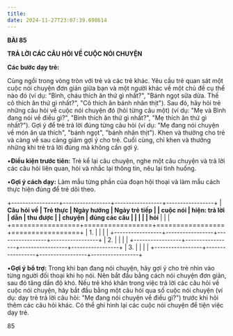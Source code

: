```yaml
---
title: 
date: 2024-11-27T23:07:39.698614
---
```

**BÀI 85**

**TRẢ LỜI CÁC CÂU HỎI VỀ CUỘC NÓI CHUYỆN**

**Các bước dạy trẻ:**

Cùng ngồi trong vòng tròn với trẻ và các trẻ khác. Yêu cầu trẻ quan
sát một cuộc nói chuyện đơn giản giữa bạn và một người khác về một chủ
đề cụ thể nào đó (ví dụ: "Bình, cháu thích ăn thứ gì nhất?", "Bánh
ngọt sữa dừa. Thế cô thích ăn thứ gì nhất?", "Cô thích ăn bánh nhân
thịt"). Sau đó, hãy hỏi trẻ những câu hỏi về cuộc nói chuyện đó (hỏi
từng câu một) (ví dụ: "Mẹ và Bình đang nói về điều gì?", "Bình thích
ăn thứ gì nhất?", "Mẹ thích ăn thứ gì nhất?"). Gợi ý để trẻ trả lời
đúng từng câu hỏi (ví dụ: "Mẹ đang nói chuyện về món ăn ưa thích",
"bánh ngọt", "bánh nhân thịt"). Khen và thưởng cho trẻ và càng về sau
càng giảm gợi ý cho trẻ. Cuối cùng, chỉ khen và thưởng những khi trẻ
trả lời đúng mà không cần gợi ý.

•**Điều kiện trước tiên:** Trẻ kể lại câu chuyện, nghe một câu chuyện
và trả lời các câu hỏi liên quan, hỏi và nhắc lại thông tin, nêu lại
tình huống.

•**Gợi ý cách dạy:** Làm mẫu từng phần của đoạn hội thoại và làm mẫu
cách thực hiện đúng để trẻ dõi theo.

+-----------------+-----------------+-----------------+-----------------+
| **Câu hỏi về  | **Trẻ thực    | **Ngày hướng    | **Ngày trẻ tiếp |
| cuộc nói      | hiện: trả lời | dẫn**           | thu được**      |
| chuyện**      | đúng các câu  |                 |                 |
|                 | hỏi**         |                 |                 |
+=================+=================+=================+=================+
| 1.           |                 |                 |                 |
+-----------------+-----------------+-----------------+-----------------+
| 2.           |                 |                 |                 |
+-----------------+-----------------+-----------------+-----------------+
| 3.           |                 |                 |                 |
+-----------------+-----------------+-----------------+-----------------+

•**Gợi ý bổ trợ:** Trong khi bạn đang nói chuyện, hãy gợi ý cho trẻ
nhìn vào từng người đối thoại khi họ nói. Nên bắt đầu bằng cách nói
chuyện đơn giản, sau đó tăng dần độ khó. Nếu trẻ khó khăn trong việc
trả lời các câu hỏi về cuộc nói chuyện, hãy bắt đầu bằng một câu hỏi
qua số cuộc nói chuyện (ví dụ: dạy trẻ trả lời câu hỏi: "Mẹ đang nói
chuyện về điều gì?") trước khi hỏi thêm các câu hỏi khác. Có thể ghi
hình lại các cuộc nói chuyện để tiện việc dạy trẻ.

85

